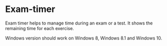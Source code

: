 # Exam-timer
Exam timer helps to manage time during an exam or a test. It shows the remaining time for each exercise.

Windows version should work on Windows 8, Windows 8.1 and Windows 10.

